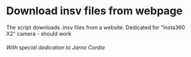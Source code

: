 # Download insv files from webpage

The script downloads .insv files from a website. Dedicated for "Insta360 X2" camera - should work

###### With special dedication to Jarno Cordia
